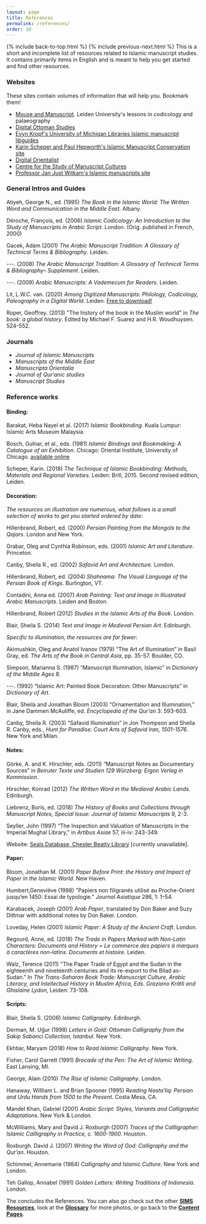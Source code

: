 ```yaml
---
layout: page
title: References
permalink: /references/
order: 10
---
```

{% include back-to-top.html %}
{% include previous-next.html %}
This is a short and incomplete list of resources related to Islamic manuscript studies. It contains primarily items in English and is meant to help you get started and find other resources.

### Websites

These sites contain volumes of information that will help you. Bookmark them!
- [Mouse and Manuscript](https://mouse.digitalscholarship.nl/). Leiden University's lessons in codicology and palaeography
- [Digital Ottoman Studies](https://www.digitalottomanstudies.com/)
- [Evyn Kropf's University of Michigan Libraries Islamic manuscript libguides](https://guides.lib.umich.edu/islamicmsstudies)
- [Karin Scheper and Paul Hepworth's Islamic Manuscript Conservation site](https://www.islamicmanuscriptconservation.org/terminology.html)
- [Digital Orientalist](https://digitalorientalist.com/)
- [Centre for the Study of Manuscript Cultures](https://www.manuscript-cultures.uni-hamburg.de/index_e.html)
- [Professor Jan Just Witkam's Islamic manuscripts site](http://www.islamicmanuscripts.info/index.html)

### General Intros and Guides

Atiyeh, George N., ed. (1995) *The Book in the Islamic World: The Written Word and Communication in the Middle East*. Albany.

Déroche, François, ed. (2006) *Islamic Codicology: An Introduction to the Study of Manuscripts in Arabic Script*. London. (Orig. published in French, 2000)

Gacek, Adam (2001) *The Arabic Manuscript Tradition: A Glossary of Technical Terms & Bibliography*. Leiden.

---. (2008) *The Arabic Manuscript Tradition: A Glossary of Technical Terms & Bibliography– Supplement*. Leiden.

---. (2009) *Arabic Manuscripts: A Vademecum for Readers*. Leiden.

Lit, L.W.C. van. (2020) *Among Digitized Manuscripts: Philology, Codicology, Paleography in a Digital World*. Leiden. [Free to download!](https://brill.com/view/title/56196)

Roper, Geoffrey. (2013) "The history of the book in the Muslim world" in *The book: a global history*. Edited by Michael F. Suarez and H.R. Woudhuysen. 524-552.

### Journals
- *Journal of Islamic Manuscripts*
- *Manuscripts of the Middle East*
- *Manuscripta Orientalia*
- *Journal of Qur'anic studies*
- *Manuscript Studies*

### Reference works

#### **Binding**:
Barakat, Heba Nayel et al. (2017) *Islamic Bookbinding*. Kuala Lumpur: Islamic Arts Museum Malaysia.

Bosch, Gulnar, et al., eds. (1981) *Islamic Bindings and Bookmaking: A Catalogue of an Exhibition*. Chicago: Oriental Institute, University of Chicago. [available online](https://oi.uchicago.edu/research/publications/misc/islamic-bindings-bookmaking)

Scheper, Karin. (2018) *The Technique of Islamic Bookbinding: Methods, Materials and Regional Varieties*. Leiden: Brill, 2015. Second revised edition, Leiden.

#### **Decoration**:
*The resources on illustration are numerous, what follows is a small selection of works to get you started ordered by date:*

Hillenbrand, Robert, ed. (2000) *Persian Painting from the Mongols to the Qajars*. London and New York.

Grabar, Oleg and Cynthia Robinson, eds. (2001) *Islamic Art and Literature*. Princeton.

Canby, Sheila R., ed. (2002) *Safavid Art and Architecture*. London.

Hillenbrand, Robert, ed. (2004) *Shahnama: The Visual Language of the Persian Book of Kings*. Burlington, VT.

Contadini, Anna ed. (2007) *Arab Painting: Text and Image in Illustrated Arabic Manuscripts*. Leiden and Boston.

Hillenbrand, Robert (2012) *Studies in the Islamic Arts of the Book*. London.

Blair, Sheila S. (2014) *Text and Image in Medieval Persian Art*. Edinburgh.

*Specific to illumination, the resources are far fewer*:

Akimushkin, Oleg and Anatol Ivanov (1979) “The Art of Illumination” in Basil Gray, ed. *The Arts of the Book in Central Asia*, pp. 35-57. Boulder, CO.

Simpson, Marianna S. (1987) “Manuscript Illumination, Islamic” in *Dictionary of the Middle Ages* 8.

---. (1992) “Islamic Art: Painted Book Decoration: Other Manuscripts” in *Dictionary of Art*.

Blair, Sheila and Jonathan Bloom (2003) “Ornamentation and Illumination,” in Jane Dammen McAuliffe, ed. *Encyclopedia of the Qur’an* 3: 593-603.

Canby, Sheila R. (2003) “Safavid Illumination” in Jon Thompson and Sheila R. Canby, eds., *Hunt for Paradise: Court Arts of Safavid Iran, 1501-1576*. New York and Milan.

#### **Notes**:

Görke, A. and K. Hirschler, eds. (2011) “Manuscript Notes as Documentary Sources” in *Beiruter Texte und Studien 129 Würzberg: Ergon Verlag in Kommission*.

Hirschler, Konrad (2012) *The Written Word in the Medieval Arabic Lands*. Edinburgh.

Liebrenz, Boris, ed. (2018) *The History of Books and Collections through Manuscript Notes, Special Issue: Journal of Islamic Manuscripts* 9, 2-3.

Seyller, John (1997) “The Inspection and Valuation of Manuscripts in the Imperial Mughal Library,” in *Artibus Asiae* 57, iii-iv: 243-349.

Website:
[Seals Database, Chester Beatty Library](https://chesterbeatty.ie/islamic-seals-database/) [currently unavailable].

#### **Paper**:

Bloom, Jonathan M. (2001) *Paper Before Print: the History and Impact of Paper in the Islamic World*. New Haven.

Humbert,Geneviève (1998) "Papiers non filigranés utilisé au Proche-Orient jusqu’en 1450: Essai de typologie." *Journal Asiatique* 286, 1: 1–54.

Karabacek, Joseph (2001) *Arab Paper*, translated by Don Baker and Suzy Dittmar with additional notes by Don Baker. London.

Loveday, Helen (2001) *Islamic Paper: A Study of the Ancient Craft*. London.

Regourd, Anne, ed. (2018) *The Trade in Papers Marked with Non-Latin Characters: Documents and History = Le commerce des papiers à marques à caractères non-latins. Documents et histoire*. Leiden.

Walz, Terence (2011) "The Paper Trade of Egypt and the Sudan in the eighteenth and nineteenth centuries and its re-export to the Bilad as-Sudan." In *The Trans-Saharan Book Trade: Manuscript Culture, Arabic Literacy, and Intellectual History in Muslim Africa, Eds. Graziano Krätli and Ghislaine Lydon*, Leiden: 73-108.

#### **Scripts**:

Blair, Sheila S. (2006) *Islamic Calligraphy*. Edinburgh.

Derman, M. Uğur (1998) *Letters in Gold: Ottoman Calligraphy from the Sakip Sabanci Collection, Istanbul*. New York.

Ekhtiar, Maryam (2018) *How to Read Islamic Calligraphy*. New York.

Fisher, Carol Garrett (1991) *Brocade of the Pen: The Art of Islamic Writing*. East Lansing, MI.

George, Alain (2010) *The Rise of Islamic Calligraphy*. London.

Hanaway, Willliam L. and Brian Spooner (1995) *Reading Nasta’liq: Persian and Urdu Hands from 1500 to the Present*. Costa Mesa, CA.

Mandel Khan, Gabriel (2001) *Arabic Script: Styles, Variants and Calligraphic Adaptations*. New York & London.

McWilliams, Mary and David J. Roxburgh (2007) *Traces of the Callligrapher: Islamic Callligraphy in Practice, c. 1600-1900*. Houston.

Roxburgh. David J. (2007) *Writing the Word of God: Calligraphy and the Qur’an*. Houston.

Schimmel, Annemarie (1984) *Calligraphy and Islamic Culture*. New York and London.

Teh Gallop, Annabel (1991) *Golden Letters: Writing Traditions of Indonesia*. London.

The concludes the References.
You can also go check out the other [**SIMS Resources**](/islamicmss/sims/), look at the [**Glossary**](/islamicmss/glossary/) for more photos, or go back to the [**Content Pages**](/islamicmss/).
